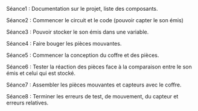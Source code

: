 <p> Séance1 : Documentation sur le projet, liste des composants.</p>
<p> Séance2 : Commencer le circuit et le code (pouvoir capter le son émis) </p>
<p> Séance3 : Pouvoir stocker le son émis dans une variable. </p>
<p> Séance4 : Faire bouger les pièces mouvantes. </p>
<p> Séance5 : Commencer la conception du coffre et des pièces.</p>
<p> Séance6 : Tester la réaction des pièces face à la comparaison entre le son émis et celui qui est stocké. </p>
<p> Séance7 : Assembler les pièces mouvantes et capteurs avec le coffre. </p>
<p> Séance8 : Terminer les erreurs de test, de mouvement, du capteur et erreurs relatives. </p>

